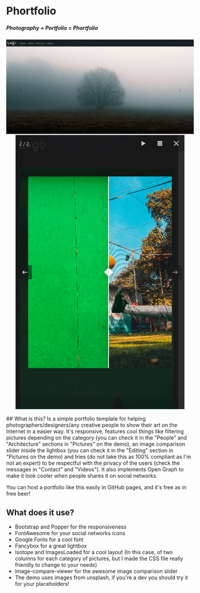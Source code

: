 # Phortfolio
##### Photography + Portfolio = Phortfolio

<p align="center">
  <img src="/res/index.png?raw=true" alt="Index">
  <img src="/res/picture.png?raw=true" alt="Example">
</p>
## What is this?
Is a simple portfolio template for helping photographers/designers/any creative people to show their art on the Internet in a easier way. It's responsive, features cool things like filtering pictures depending on the category (you can check it in the "People" and "Architecture" sections in "Pictures" on the demo), an image comparison slider inside the lightbox (you can check it in the "Editing" section in "Pictures on the demo) and tries (do not take this as 100% compliant as I'm not an expert) to be respectful with the privacy of the users (check the messages in "Contact" and "Videos"). It also implements Open Graph to make it look cooler when people shares it on social networks.

You can host a portfolio like this easily in GitHub pages, and it's free as in free beer!

## What does it use?

 - Bootstrap and Popper for the responsiveness
 - FontAwesome for your social networks icons
 - Google Fonts for a cool font
 - Fancybox for a great lightbox
 - Isotope and ImagesLoaded for a cool layout (In this case, of two columns for each category of pictures, but I made the CSS file really friendly to change to your needs)
 - Image-compare-viewer for the awesome image comparison slider
 - The demo uses images from unsplash, if you're a dev you should try it for your placeholders!
 
